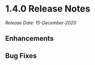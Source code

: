 [title]: # (1.4.0 Release)
[tags]: # (release notes)
[priority]: # (890)
# 1.4.0 Release Notes

*Release Date: 15-December-2020*

## Enhancements


## Bug Fixes